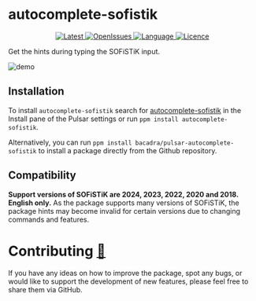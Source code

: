 # autocomplete-sofistik

<p align="center">
  <a href="https://github.com/bacadra/pulsar-autocomplete-sofistik/tags">
  <img src="https://img.shields.io/github/v/tag/bacadra/pulsar-autocomplete-sofistik?style=for-the-badge&label=Latest&color=blue" alt="Latest">
  </a>
  <a href="https://github.com/bacadra/pulsar-autocomplete-sofistik/issues">
  <img src="https://img.shields.io/github/issues-raw/bacadra/pulsar-autocomplete-sofistik?style=for-the-badge&color=blue" alt="OpenIssues">
  </a>
  <a href="https://github.com/bacadra/pulsar-autocomplete-sofistik/blob/master/package.json">
  <img src="https://img.shields.io/github/languages/top/bacadra/pulsar-autocomplete-sofistik?style=for-the-badge&color=blue" alt="Language">
  </a>
  <a href="https://github.com/bacadra/pulsar-autocomplete-sofistik/blob/master/LICENSE">
  <img src="https://img.shields.io/github/license/bacadra/pulsar-autocomplete-sofistik?style=for-the-badge&color=blue" alt="Licence">
  </a>
</p>

Get the hints during typing the SOFiSTiK input.

![demo](https://github.com/bacadra/pulsar-autocomplete-sofistik/blob/master/assets/demo.gif?raw=true)

## Installation

To install `autocomplete-sofistik` search for [autocomplete-sofistik](https://web.pulsar-edit.dev/packages/autocomplete-sofistik) in the Install pane of the Pulsar settings or run `ppm install autocomplete-sofistik`.

Alternatively, you can run `ppm install bacadra/pulsar-autocomplete-sofistik` to install a package directly from the Github repository.

## Compatibility

**Support versions of SOFiSTiK are 2024, 2023, 2022, 2020 and 2018. English only.** As the package supports many versions of SOFiSTiK, the package hints may become invalid for certain versions due to changing commands and features.

# Contributing [🍺](https://www.buymeacoffee.com/asiloisad)

If you have any ideas on how to improve the package, spot any bugs, or would like to support the development of new features, please feel free to share them via GitHub.

